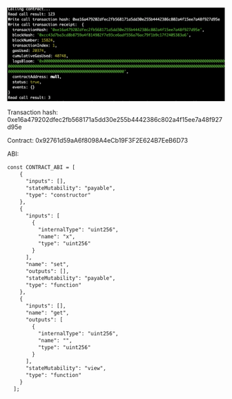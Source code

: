 
![alt text](https://github.com/cy6erninja/nervos-gitcoin/blob/main/task3/screenshot.png?raw=true)

Transaction hash:
0xe16a479202dfec2fb568171a5dd30e255b4442386c802a4f15ee7a48f927d95e

Contract:
0x92761d59aA6f8098A4eCb19F3F2E624B7EeB6D73

ABI:

```
const CONTRACT_ABI = [
    {
      "inputs": [],
      "stateMutability": "payable",
      "type": "constructor"
    },
    {
      "inputs": [
        {
          "internalType": "uint256",
          "name": "x",
          "type": "uint256"
        }
      ],
      "name": "set",
      "outputs": [],
      "stateMutability": "payable",
      "type": "function"
    },
    {
      "inputs": [],
      "name": "get",
      "outputs": [
        {
          "internalType": "uint256",
          "name": "",
          "type": "uint256"
        }
      ],
      "stateMutability": "view",
      "type": "function"
    }
  ];
```




